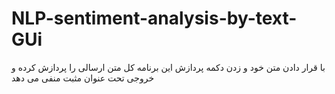 # NLP-sentiment-analysis-by-text-GUi

با قرار دادن متن خود و زدن دکمه پردازش این برنامه کل متن ارسالی را پردازش کرده و خروجی تحت عنوان مثبت منفی می دهد
